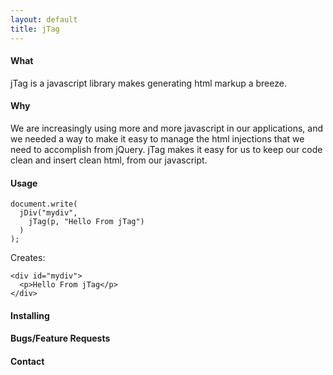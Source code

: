 ```yaml
---
layout: default
title: jTag
---
```


#### What

jTag is a javascript library makes generating html markup a breeze.  

#### Why

We are increasingly using more and more javascript in our applications, and we needed a way to make it easy to manage the html injections that we need to accomplish from jQuery.  jTag makes it easy for us to keep our code clean and insert clean html, from our javascript.


#### Usage

    document.write(
      jDiv("mydiv", 
        jTag(p, "Hello From jTag")
      )
    );

Creates:

    <div id="mydiv">
      <p>Hello From jTag</p>
    </div>

#### Installing

#### Bugs/Feature Requests

#### Contact

